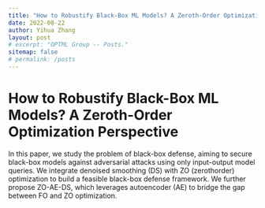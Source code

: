 ```yaml
---
title: "How to Robustify Black-Box ML Models? A Zeroth-Order Optimization Perspective"
date: 2022-08-22
author: Yihua Zhang
layout: post
# excerpt: "OPTML Group -- Posts."
sitemap: false
# permalink: /posts
---
```



# How to Robustify Black-Box ML Models? A Zeroth-Order Optimization Perspective

In this paper, we study the problem of black-box defense, aiming to secure black-box models against adversarial attacks using only input-output model queries. We integrate denoised smoothing (DS) with ZO (zerothorder) optimization to build a feasible black-box defense framework. We further propose ZO-AE-DS, which leverages autoencoder (AE) to bridge the gap between FO and ZO optimization.
